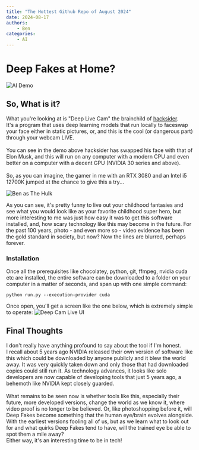 ```yaml
---
title: "The Hottest Github Repo of August 2024"
date: 2024-08-17
authors:
    - Ben
categories:
    - AI
---
```


# Deep Fakes at Home?
![AI Demo](https://github.com/hacksider/Deep-Live-Cam/blob/main/demo.gif?raw=true "AI Demo")


## **So, What is it?**

What you're looking at is "Deep Live Cam" the brainchild of [hacksider](https://github.com/hacksider/Deep-Live-Cam).<br> It's a program that uses deep learning models that run locally to faceswap your face either in static pictures, or, and this is the cool (or dangerous part) through your webcam LIVE. <br><br>You can see in the demo above hacksider has swapped his face with that of Elon Musk, and this will run on any computer with a modern CPU and even better on a computer with a decent GPU (NVIDIA 30 series and above). <br><br>So, as you can imagine, the gamer in me with an RTX 3080 and an Intel i5 12700K jumped at the chance to give this a try...

![Ben as The Hulk](https://i.imgur.com/yt3mXb2.png "Me as The Hulk")

As you can see, it's pretty funny to live out your childhood fantasies and see what you would look like as your favorite childhood super hero, but more interesting to me was just how easy it was to get this software installed, and, how scary technology like this may become in the future. For the past 100 years, photo - and even more so - video evidence has been the gold standard in society, but now? Now the lines are blurred, perhaps forever.

### Installation ###
Once all the prerequisites like chocolatey, python, git, ffmpeg, nvidia cuda etc are installed, the entire software can be downloaded to a folder on your computer in a matter of seconds, and span up with one simple command:
```
python run.py --execution-provider cuda
```

Once open, you'll get a screen like the one below, which is extremely simple to operate:
![Deep Cam Live UI](https://i.imgur.com/mac9qWX.png "Deep Cam Live UI")

## Final Thoughts ##
I don't really have anything profound to say about the tool if I'm honest. <br>I recall about 5 years ago NVIDIA released their own version of software like this which could be downloaded by anyone publicly and it blew the world away. It was very quickly taken down and only those that had downloaded copies could still run it. As technology advances, it looks like solo developers are now capable of developing tools that just 5 years ago, a behemoth like NVIDIA kept closely guarded.
<br><br>What remains to be seen now is whether tools like this, especially their future, more developed versions, change the world as we know it, where video proof is no longer to be believed. Or, like photoshopping before it, will Deep Fakes become something that the human eye/brain evolves alongside. With the earliest versions fooling all of us, but as we learn what to look out for and what quirks Deep Fakes tend to have, will the trained eye be able to spot them a mile away?
<br>Either way, it's an interesting time to be in tech!